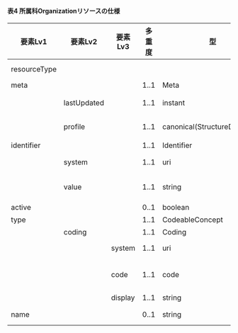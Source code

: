 #### 表4 所属科Organizationリソースの仕様

| 要素Lv1 | 要素Lv2 | 要素Lv3 | 多重度 | 型 | 値 | 生理検査レポートCDAとのマッピング<BR>(CD=ClinicalDocument) | 説明 |
|---|---|---|---|---|---|---|---|
| resourceType |  |  |  |  | "Organization" | /CD/recordTarget/patientRole/<BR>providerOrganization | Organizationリソースであることを示す。 |
| meta |  |  | 1..1 | Meta |  |  |  |
|  | lastUpdated |  | 1..1 | instant | "2023-12-25T20:21:32+09:00" |  | 最終更新日時。YYYY-MM-DDThh:mm:ss.sss+zz:zz。値は例示。 |
|  | profile |  | 1..1 | canonical(StructureDefinition) | "http://jpfhir.jp/fhir/SEAMAT/StructureDefinition/<BR>JP_Organization_SEAMAT_Department" |  | 本リソースのプロファイルを識別するURLを指定する。値は固定。 |
| identifier |  |  | 1..1 | Identifier |  |  | この文書の文書ID。 |
|  | system |  | 1..1 | uri | "http://jpfhir.jp/fhir/core/IdSystem/documentInsta<BR>nce-identifier" |  | 文書IDに対する名前空間識別子。固定値。 |
|  | value |  | 1..1 | string | "1234567890_20231205_LJCS-100D_20231205101112.94.1<BR>4239.1002_20231205112233_100_1" |  | 文書IDの文字列。値は例示。 |
| active |  |  | 0..1 | boolean | true |  |  |
| type |  |  | 1..1 | CodeableConcept |  |  | 施設種別 |
|  | coding |  | 1..1 | Coding |  |  |  |
|  |  | system | 1..1 | uri | "http://terminology.hl7.org/CodeSystem/organizatio<BR>n-type" |  | 施設種別を表すコード体系を識別するURI。固定値。 |
|  |  | code | 1..1 | code | "dept" |  | バリューセットOrganizationType(http://hl7.org/fhir/ValueSet/organization-type) から、診療科を表すコードを指定。固定値。 |
|  |  | display | 1..1 | string | "Hospital Department" |  | 診療科を表す名称を指定。固定値。 |
| name |  |  | 0..1 | string | "内科" | /CD/recordTarget/patientRole/<BR>providerOrganization/name | 診療科名称。値は例示。 |
